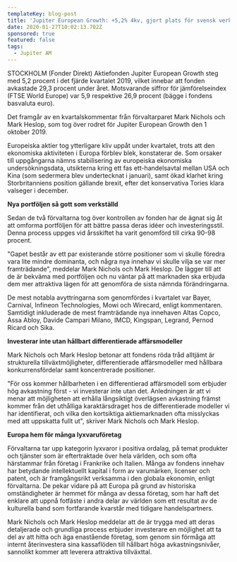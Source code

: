 ```yaml
---
templateKey: blog-post
title: 'Jupiter European Growth: +5,2% 4kv, gjort plats för svensk verkstadsduo'
date: 2020-01-27T10:02:13.702Z
sponsored: true
featured: false
tags:
  - Jupiter AM
---
```

STOCKHOLM (Fonder Direkt) Aktiefonden Jupiter European Growth steg med 5,2 procent i det fjärde kvartalet 2019, vilket innebar att fonden avkastade 29,3 procent under året. Motsvarande siffror för jämförelseindex (FTSE World Europe) var 5,9 respektive 26,9 procent (bägge i fondens basvaluta euro).

Det framgår av en kvartalskommentar från förvaltarparet Mark Nichols och Mark Heslop, som tog över rodret för Jupiter European Growth den 1 oktober 2019.

Europeiska aktier tog ytterligare kliv uppåt under kvartalet, trots att den ekonomiska aktiviteten i Europa förblev blek, konstaterar de. Som orsaker till uppgångarna nämns stabilisering av europeiska ekonomiska undersökningsdata, utsikterna kring ett fas ett-handelsavtal mellan USA och Kina (som sedermera blev undertecknat i januari), samt ökad klarhet kring Storbritanniens position gällande brexit, efter det konservativa Tories klara valseger i december.

**Nya portföljen så gott som verkställd**

Sedan de två förvaltarna tog över kontrollen av fonden har de ägnat sig åt att omforma portföljen för att bättre passa deras idéer och investeringsstil. Denna process uppges vid årsskiftet ha varit genomförd till cirka 90-98 procent.

"Gapet består av ett par existerande större positioner som vi skulle föredra vara lite mindre dominanta, och några nya innehav vi skulle vilja se var mer framträdande", meddelar Mark Nichols och Mark Heslop. De lägger till att de är bekväma med portföljen och nu väntar på att marknaden ska erbjuda dem mer attraktiva lägen för att genomföra de sista nämnda förändringarna.

De mest notabla avyttringarna som genomfördes i kvartalet var Bayer, Carnival, Infineon Technologies, Mowi och Wirecard, enligt kommentaren. Samtidigt inkluderade de mest framträdande nya innehaven Altas Copco, Assa Abloy, Davide Campari Milano, IMCD, Kingspan, Legrand, Pernod Ricard och Sika.

**Investerar inte utan hållbart differentierade affärsmodeller**

Mark Nichols och Mark Heslop betonar att fondens röda tråd alltjämt är strukturella tillväxtmöjligheter, differentierade affärsmodeller med hållbara konkurrensfördelar samt koncentrerade positioner.

"För oss kommer hållbarheten i en differentierad affärsmodell som erbjuder hög avkastning först - vi investerar inte utan det. Anledningen är att vi menar att möjligheten att erhålla långsiktigt överlägsen avkastning främst kommer från det uthålliga karaktärsdraget hos de differentierade modeller vi har identifierat, och vilka den kortsiktiga aktiemarknaden ofta misslyckas med att uppskatta fullt ut", skriver Mark Nichols och Mark Heslop.

**Europa hem för många lyxvaruföretag**

Förvaltarna tar upp kategorin lyxvaror i positiva ordalag, på temat produkter och tjänster som är eftertraktade över hela världen, och som ofta härstammar från företag i Frankrike och Italien. Många av fondens innehav har betydande intellektuellt kapital i form av varumärken, licenser och patent, och är framgångsrikt verksamma i den globala ekonomin, enligt förvaltarna. De pekar vidare på att Europa på grund av historiska omständigheter är hemmet för många av dessa företag, som har haft det enklare att uppnå fotfäste i andra delar av världen som ett resultat av de kulturella band som fortfarande kvarstår med tidigare handelspartners.

Mark Nichols och Mark Heslop meddelar att de är trygga med att deras detaljerade och grundliga process erbjuder investerare en möjlighet att ta del av att hitta och äga enastående företag, som genom sin förmåga att internt återinvestera sina kassaflöden till hållbart höga avkastningsnivåer, sannolikt kommer att leverera attraktiva tillväxttal.
